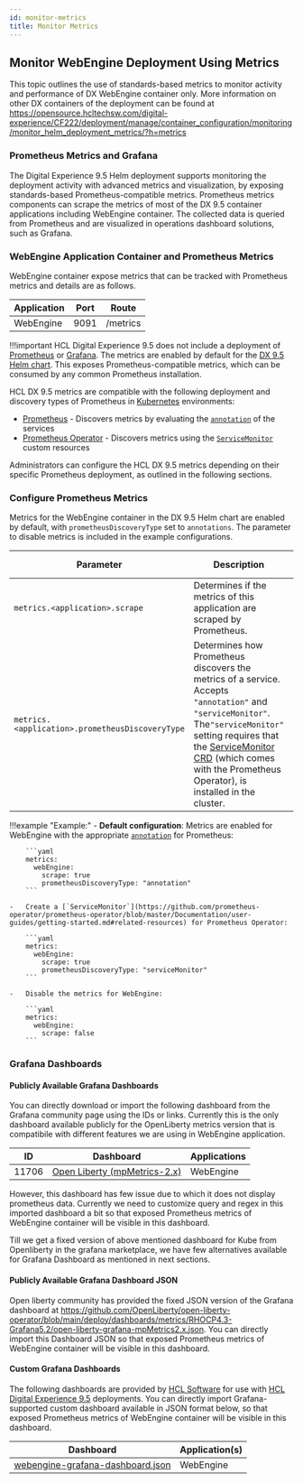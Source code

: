 ```yaml
---
id: monitor-metrics
title: Monitor Metrics
---
```


## Monitor WebEngine Deployment Using Metrics

This topic outlines the use of standards-based metrics to monitor activity and performance of DX WebEngine container only. More information on other DX containers of the deployment can be found at https://opensource.hcltechsw.com/digital-experience/CF222/deployment/manage/container_configuration/monitoring/monitor_helm_deployment_metrics/?h=metrics

### Prometheus Metrics and Grafana

The Digital Experience 9.5 Helm deployment supports monitoring the deployment activity with advanced metrics and visualization, by exposing standards-based Prometheus-compatible metrics. Prometheus metrics components can scrape the metrics of most of the DX 9.5 container applications including WebEngine container. The collected data is queried from Prometheus and are visualized in operations dashboard solutions, such as Grafana.

### WebEngine Application Container and Prometheus Metrics

WebEngine container expose metrics that can be tracked with Prometheus metrics and details are as follows.

|Application|Port|Route|
|-----------|----|-----|
|WebEngine|9091|/metrics|

!!!important
    HCL Digital Experience 9.5 does not include a deployment of [Prometheus](https://prometheus.io/) or [Grafana](https://grafana.com/). The metrics are enabled by default for the [DX 9.5 Helm chart](https://github.com/prometheus-community/helm-charts/tree/main/charts/kube-prometheus-stack). This exposes Prometheus-compatible metrics, which can be consumed by any common Prometheus installation.

HCL DX 9.5 metrics are compatible with the following deployment and discovery types of Prometheus in [Kubernetes](https://kubernetes.io/) environments:

-   [Prometheus](https://github.com/prometheus-community/helm-charts/tree/main/charts/prometheus) - Discovers metrics by evaluating the [`annotation`](https://kubernetes.io/docs/concepts/overview/working-with-objects/annotations/) of the services
-   [Prometheus Operator](https://github.com/prometheus-community/helm-charts/tree/main/charts/kube-prometheus-stack) - Discovers metrics using the [`ServiceMonitor`](https://github.com/prometheus-operator/prometheus-operator/blob/master/Documentation/user-guides/getting-started.md#related-resources) custom resources

Administrators can configure the HCL DX 9.5 metrics depending on their specific Prometheus deployment, as outlined in the following sections.

### Configure Prometheus Metrics

Metrics for the WebEngine container in the DX 9.5 Helm chart are enabled by default, with `prometheusDiscoveryType` set to `annotations`. The parameter to disable metrics is included in the example configurations.

|Parameter|Description|Default value|
|---------|-----------|-------------|
|`metrics.<application>.scrape`|Determines if the metrics of this application are scraped by Prometheus.|`true`|
|`metrics.<application>.prometheusDiscoveryType`|Determines how Prometheus discovers the metrics of a service. Accepts `"annotation"` and `"serviceMonitor"`. The`"serviceMonitor"` setting requires that the [ServiceMonitor CRD](https://github.com/prometheus-operator/prometheus-operator/blob/master/Documentation/user-guides/getting-started.md#related-resources) \(which comes with the Prometheus Operator\), is installed in the cluster.|`"annotation"`|

!!!example "Example:"
    -   __Default configuration__: Metrics are enabled for WebEngine with the appropriate [`annotation`](https://kubernetes.io/docs/concepts/overview/working-with-objects/annotations/) for Prometheus:

        ```yaml
        metrics:
          webEngine:
            scrape: true
            prometheusDiscoveryType: "annotation"
        ```

    -   Create a [`ServiceMonitor`](https://github.com/prometheus-operator/prometheus-operator/blob/master/Documentation/user-guides/getting-started.md#related-resources) for Prometheus Operator:

        ```yaml
        metrics:
          webEngine:
            scrape: true
            prometheusDiscoveryType: "serviceMonitor"
        ```

    -   Disable the metrics for WebEngine:

        ```yaml
        metrics:
          webEngine:
            scrape: false
        ```

### Grafana Dashboards

#### Publicly Available Grafana Dashboards

You can directly download or import the following dashboard from the Grafana community page using the IDs or links. Currently this is the only dashboard available publicly for the OpenLiberty metrics version that is compatibile with different features we are using in WebEngine application. 

|ID|Dashboard|Applications|
|--|---------|------------|
|11706|[Open Liberty (mpMetrics-2.x)](https://grafana.com/grafana/dashboards/11706-open-liberty/)|WebEngine|

However, this dashboard has few issue due to which it does not display prometheus data. Currently we need to customize query and regex in this imported dashboard a bit so that exposed Prometheus metrics of WebEngine container will be visible in this dashboard.

Till we get a fixed version of above mentioned dashboard for Kube from Openliberty in the grafana marketplace, we have few alternatives available for Grafana Dashboard as mentioned in next sections.

#### Publicly Available Grafana Dashboard JSON

Open liberty community has provided the fixed JSON version of the Grafana dashboard at https://github.com/OpenLiberty/open-liberty-operator/blob/main/deploy/dashboards/metrics/RHOCP4.3-Grafana5.2/open-liberty-grafana-mpMetrics2.x.json. You can directly import this Dashboard JSON so that exposed Prometheus metrics of WebEngine container will be visible in this dashboard.

#### Custom Grafana Dashboards

The following dashboards are provided by [HCL Software](https://www.hcltechsw.com/wps/portal) for use with [HCL Digital Experience 9.5](https://www.hcltechsw.com/dx) deployments. You can directly import Grafana-supported custom dashboard available in JSON format below, so that exposed Prometheus metrics of WebEngine container will be visible in this dashboard.

|Dashboard|Application\(s\)|
|---------|----------------|
|[webengine-grafana-dashboard.json](../../../../static/assets/liberty/webengine-grafana-dashboard.json)|WebEngine|